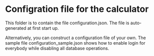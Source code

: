 # Configration file for the calculator

This folder is to contain the file configuration.json.
The file is auto-generated at first start up. 

Alternatively, you can construct a configuration file of your own.
The sample file configuration_sample.json shows how to enable 
login for everybody while disabling all database operations.
